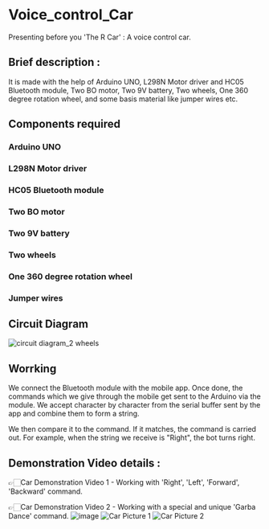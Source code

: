 # Voice_control_Car

Presenting before you 'The R Car' : A voice control car.

## Brief description :

It is made with the help of Arduino UNO, L298N Motor driver and HC05 Bluetooth module, Two BO motor, Two 9V battery, Two wheels, One 360 degree rotation wheel, and some basis material like jumper wires etc.

## Components required

### Arduino UNO
### L298N Motor driver
### HC05 Bluetooth module
### Two BO motor
### Two 9V battery
### Two wheels
### One 360 degree rotation wheel
### Jumper wires

## Circuit Diagram
![circuit diagram_2 wheels](https://user-images.githubusercontent.com/78155393/194743301-94d248c1-c02f-446e-b47a-734953dcc086.jpg)


## Worrking
We connect the Bluetooth module with the mobile app. Once done, the commands which we give through the mobile get sent to the Arduino via the module. We accept character by character from the serial buffer sent by the app and combine them to form a string.

We then compare it to the command. If it matches, the command is carried out. For example, when the string we receive is "Right", the bot turns right.

## Demonstration Video details :

👉🏻Car Demonstration Video 1 - Working with 'Right', 'Left', 'Forward', 'Backward' command.

👉🏻Car Demonstration Video 2 - Working with a special and unique 'Garba Dance' command.
![image](https://user-images.githubusercontent.com/78155393/194743005-a08810d3-9684-4ff2-a257-b0faf57495f9.png)
![Car Picture 1](https://user-images.githubusercontent.com/78155393/149631528-34348ad0-fccc-46ad-8102-651ba5070fb4.jpg)
![Car Picture 2](https://user-images.githubusercontent.com/78155393/149631977-ceb2704e-de2d-40d6-82d9-fc3c6f23e3d6.jpg)


